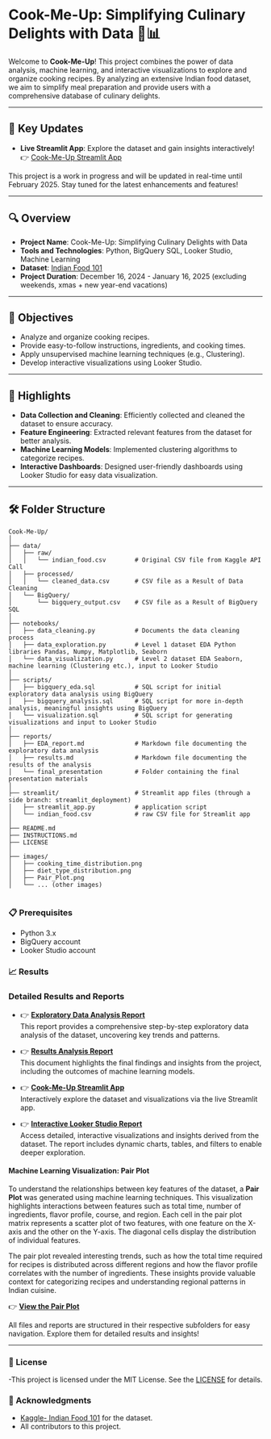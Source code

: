 # **Cook-Me-Up: Simplifying Culinary Delights with Data 🍳📊**

Welcome to **Cook-Me-Up**! This project combines the power of data analysis, machine learning, and interactive visualizations to explore and organize cooking recipes. By analyzing an extensive Indian food dataset, we aim to simplify meal preparation and provide users with a comprehensive database of culinary delights.

---

## **🚀 Key Updates**

- **Live Streamlit App**: Explore the dataset and gain insights interactively!  
  👉 [Cook-Me-Up Streamlit App](https://cook-me-up.streamlit.app/)  

This project is a work in progress and will be updated in real-time until February 2025. Stay tuned for the latest enhancements and features!

---

## **🔍 Overview**

- **Project Name**: Cook-Me-Up: Simplifying Culinary Delights with Data  
- **Tools and Technologies**: Python, BigQuery SQL, Looker Studio, Machine Learning  
- **Dataset**: [Indian Food 101](https://www.kaggle.com/datasets/nehaprabhavalkar/indian-food-101)  
- **Project Duration**: December 16, 2024 - January 16, 2025 (excluding weekends, xmas + new year-end vacations)

---

## **🎯 Objectives**

- Analyze and organize cooking recipes.
- Provide easy-to-follow instructions, ingredients, and cooking times.
- Apply unsupervised machine learning techniques (e.g., Clustering).
- Develop interactive visualizations using Looker Studio.

---

## **🌟 Highlights**

- **Data Collection and Cleaning**: Efficiently collected and cleaned the dataset to ensure accuracy.  
- **Feature Engineering**: Extracted relevant features from the dataset for better analysis.  
- **Machine Learning Models**: Implemented clustering algorithms to categorize recipes.  
- **Interactive Dashboards**: Designed user-friendly dashboards using Looker Studio for easy data visualization.  

---

## **🛠️ Folder Structure**

```plaintext
Cook-Me-Up/
│
├── data/
│   ├── raw/
│   │   └── indian_food.csv        # Original CSV file from Kaggle API Call
│   ├── processed/
│   │   └── cleaned_data.csv       # CSV file as a Result of Data Cleaning
│   └── BigQuery/
│       └── bigquery_output.csv    # CSV file as a Result of BigQuery SQL
│
├── notebooks/
│   ├── data_cleaning.py           # Documents the data cleaning process
│   ├── data_exploration.py        # Level 1 dataset EDA Python libraries Pandas, Numpy, Matplotlib, Seaborn
│   └── data_visualization.py      # Level 2 dataset EDA Seaborn, machine learning (Clustering etc.), input to Looker Studio
│
├── scripts/ 
│   ├── bigquery_eda.sql           # SQL script for initial exploratory data analysis using BigQuery
│   ├── bigquery_analysis.sql      # SQL script for more in-depth analysis, meaningful insights using BigQuery
│   └── visualization.sql          # SQL script for generating visualizations and input to Looker Studio
│
├── reports/
│   ├── EDA_report.md              # Markdown file documenting the exploratory data analysis
│   ├── results.md                 # Markdown file documenting the results of the analysis
│   └── final_presentation         # Folder containing the final presentation materials
│
├── streamlit/                     # Streamlit app files (through a side branch: streamlit_deployment)
│   ├── streamlit_app.py           # application script
│   └── indian_food.csv            # raw CSV file for Streamlit app
│
├── README.md
├── INSTRUCTIONS.md
├── LICENSE
│
├── images/
│   ├── cooking_time_distribution.png
│   ├── diet_type_distribution.png
│   ├── Pair_Plot.png
│   └── ... (other images)


```
### 📋 Prerequisites

- Python 3.x
- BigQuery account
- Looker Studio account

### 📈 Results

### **Detailed Results and Reports**

- 👉 **[Exploratory Data Analysis Report](./reports/EDA_report.md)**  
  This report provides a comprehensive step-by-step exploratory data analysis of the dataset, uncovering key trends and patterns.

- 👉 **[Results Analysis Report](./reports/results.md)**  
  This document highlights the final findings and insights from the project, including the outcomes of machine learning models.

- 👉 **[Cook-Me-Up Streamlit App](https://cook-me-up.streamlit.app/)**  
  Interactively explore the dataset and visualizations via the live Streamlit app.

- 👉 **[Interactive Looker Studio Report](https://lookerstudio.google.com/reporting/77435f8b-ea4d-4201-8cf0-356d8445671e)**  
  Access detailed, interactive visualizations and insights derived from the dataset. The report includes dynamic charts, tables, and filters to enable deeper exploration.

#### Machine Learning Visualization: Pair Plot

To understand the relationships between key features of the dataset, a **Pair Plot** was generated using machine learning techniques. This visualization highlights interactions between features such as total time, number of ingredients, flavor profile, course, and region. Each cell in the pair plot matrix represents a scatter plot of two features, with one feature on the X-axis and the other on the Y-axis. The diagonal cells display the distribution of individual features.

The pair plot revealed interesting trends, such as how the total time required for recipes is distributed across different regions and how the flavor profile correlates with the number of ingredients. These insights provide valuable context for categorizing recipes and understanding regional patterns in Indian cuisine.

👉 **[View the Pair Plot](./images/Pair_Plot.png)**

All files and reports are structured in their respective subfolders for easy navigation. Explore them for detailed results and insights!

---
### 📜 License
-This project is licensed under the MIT License. See the [LICENSE](./LICENSE)  for details.
<!-- -->
### 🙏 Acknowledgments
<!-- - [WBS Coding School](https://github.com/WBSCodingSchool) for the support and guidance.-->
- [Kaggle- Indian Food 101](https://www.kaggle.com/datasets/nehaprabhavalkar/indian-food-101) for the dataset.
- All contributors to this project.  
